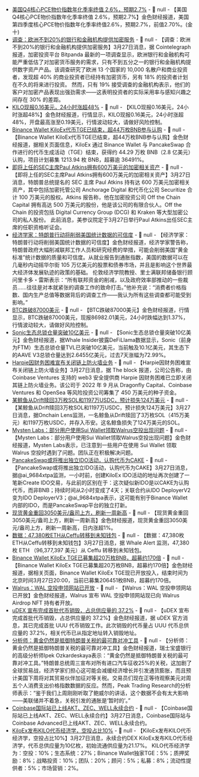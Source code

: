 - [美国Q4核心PCE物价指数年化季率终值 2.6%，预期2.7%]() - 📰 null - 【美国Q4核心PCE物价指数年化季率终值 2.6%，预期2.7%】金色财经报道，美国第四季度核心PCE物价指数年化季率终值2.6%，预期2.7%，前值2.70%。(金十)
- [调查：欧洲不到20%的银行和金融机构提供加密服务]() - 📰 null - 【调查：欧洲不到20%的银行和金融机构提供加密服务】3月27日消息，据 Cointelegraph 报道，加密投资平台 Bitpanda 最新的一项调查显示，欧洲银行和金融机构可能严重低估了对加密货币服务的需求，只有不到五分之一的银行和金融机构提供数字资产产品。该调查研究了欧洲 13 个国家的 10,000 名散户和商业投资者，发现超 40% 的商业投资者已经持有加密货币，另有 18% 的投资者计划在不久的将来进行投资。 
然而，只有 19% 接受调查的金融机构表示，他们的客户对加密产品表现出强劲需求——这表明投资者的实际采用率与感知兴趣之间存在 30% 的差距。
- [KILO现报0.16美元，24小时涨超48%]() - 📰 null - 【KILO现报0.16美元，24小时涨超48%】金色财经报道，行情显示，KILO现报0.16美元，24小时涨超48%，开盘最高涨至0.19美元，行情波动较大，请做好风险控制。
- [Binance Wallet KiloEx代币TGE已结束，超44万枚BNB参与认购]() - 📰 null - 【Binance Wallet KiloEx代币TGE已结束，超44万枚BNB参与认购】金色财经报道，据相关页面信息，KiloEx 通过 Binance Wallet 与 PancakeSwap 合作进行的代币生成活动（TGE）结束，获得约 44.29 万枚 BNB（2.8 亿美元）认购，项目计划募集 1213.94 枚 BNB，超募逾 36491%。
- [即将上任的SEC主席Paul Atkins拥有600万美元的加密相关资产](https://www.coindesk.com/policy/2025/03/26/trump-sec-pick-paul-atkins-crypto-ties-draw-sen-warren-s-ire-ahead-of-confirmation-hearing) - 📰 null - 【即将上任的SEC主席Paul Atkins拥有600万美元的加密相关资产】3月27日消息，特朗普总统提名的 SEC 主席 Paul Atkins 持有达 600 万美元加密相关资产，其中包括加密托管公司 Anchorage Digital 和代币化公司 Securitize 合计 100 万美元的股权。Atkins 报告称，他在加密投资公司 Off the Chain Capital 拥有高达 500 万美元的股份，他是该公司的有限合伙人。Off the Chain 的投资包括 Digital Currency Group (DCG) 和 Kraken 等大型加密公司的私人股份。 
此前消息，美参议院定于3月27日举行Paul Atkins出任SEC主席的任职资格听证会。
- [经济学家：特朗普行动将削弱美国统计数据的可信度]() - 📰 null - 【经济学家：特朗普行动将削弱美国统计数据的可信度】金色财经报道，经济学家警告称，特朗普政府大幅削减联邦工作人员和研究经费的举措，可能会削弱美国“黄金标准”统计数据的质量和可信度。从就业报告到通胀指数，美国的数据可以在几毫秒内动摇华尔街 105 万亿美元的股票和债券市场，并且是影响这个世界最大经济体发展轨迹的政策的基础。 
伦敦经济学院教授、里士满联邦储备银行顾问里卡多・雷斯表示：“所有联邦资金的削减，以及政府效率部推动的一些裁员……往往是对本就紧张的调查工作的致命打击。”他补充说：“消费者价格指数、国内生产总值等数据背后的调查工作——我认为所有这些调查都可能受到影响。”
- [BTC跌破87000美元]() - 📰 null - 【BTC跌破87000美元】金色财经报道，行情显示，BTC跌破87000美元，现报86982.01美元，24小时跌幅达到1.37%，行情波动较大，请做好风险控制。
- [Sonic生态总锁仓量突破10亿美元](https://defillama.com/chain/Sonic?groupBy=cumulative) - 📰 null - 【Sonic生态总锁仓量突破10亿美元】金色财经报道，据Whale Insider披露DeFiLlama数据显示，Sonic（前身为FTM）生态总锁仓量TVL已突破10亿美元，当前触及10.1亿美元，其生态下的AAVE V3总锁仓量达到2.6455亿美元，过去7天涨幅为72.99%。
- [Harpie因财务困难宣布关闭链上防火墙业务]() - 📰 null - 【Harpie因财务困难宣布关闭链上防火墙业务】3月27日消息，据 The block 报道，公司公告称，由 Coinbase Ventures 支持的 web3 安全提供商 Harpie 因财务困难已立即关闭其链上防火墙业务。该公司于 2022 年 9 月从 Dragonfly Capital、Coinbase Ventures 和 OpenSea 等风险投资公司筹集了 450 万美元的种子资金。
- [某鲸鱼从Drift赎回3万枚SOL和1197万USDC，预计损失124万美元]() - 📰 null - 【某鲸鱼从Drift赎回3万枚SOL和1197万USDC，预计损失124万美元】3月27日消息，据Onchain Lens监测，一名鲸鱼从Drift赎回了3万枚SOL（415万美元）和1197万枚USDC，并存入币安。这名鲸鱼损失了124万美元的SOL。
- [Mysten Labs：部分用户使用Sui Wallet领取Walrus空投出现问题](https://x.com/Mysten_Labs/status/1905203838610542999) - 📰 null - 【Mysten Labs：部分用户使用Sui Wallet领取Walrus空投出现问题】金色财经报道，Mysten Labs表示，已注意到一些用户在使用 Sui Wallet 领取 Walrus 空投时遇到了问题。团队正在积极解决问题。
- [PancakeSwap或将推出独立IDO活动，认购代币为CAKE](https://x.com/ai_9684xtpa/status/1905199094039236655) - 📰 null - 【PancakeSwap或将推出独立IDO活动，认购代币为CAKE】3月27日消息，据@ai_9684xtpa监测，一小时前，创建KiloEx IDO活动的地址再次创建了一笔新Create IDO交易，与此前的区别在于：这次疑似新IDO是以CAKE为认购代币，而非BNB；持续时间从2小时变成了4天；关联合约从IDO DeployerV2变为IDO DeployerV3；@ai_9684xtpa表示，这可能有别于Binance Wallet内部的IDO，而是PancakeSwap平台的独立打新。
- [现货黄金重回3050美元/盎司上方，刷新一周新高]() - 📰 null - 【现货黄金重回3050美元/盎司上方，刷新一周新高】金色财经报道，现货黄金重回3050美元/盎司上方，刷新一周新高，日内涨超1%。
- [数据：47,380枚ETH从Ceffu转移到未知钱包]() - 📰 null - 【数据：47,380枚ETH从Ceffu转移到未知钱包】3月27日消息，据 Whale Alert 监测，47,380 枚 ETH （96,377,397 美元）从 Ceffu 转移到未知钱包。
- [Binance Wallet KiloEx TGE已募集超20万枚BNB，超募约170倍]() - 📰 null - 【Binance Wallet KiloEx TGE已募集超20万枚BNB，超募约170倍】金色财经报道，据相关页面，Binance Wallet KiloEx TGE现已开放投入，结束时间为北京时间3月27日20:00，当前已募集206451枚BNB，超募约170倍。
- [Walrus：WAL 空投申领网站已开放](https://claim.walrus.xyz/) - 📰 null - 【Walrus：WAL 空投申领网站已开放】金色财经报道，Walrus 宣布 WAL 空投申领网站现已向 Walrus Airdrop NFT 持有者开放。
- [uDEX 宣布完成首批代币销毁，占总供应量的 37.2%](https://x.com/uDEX_one/status/1905194414408147193) - 📰 null - 【uDEX 宣布完成首批代币销毁，占总供应量的 37.2%】金色财经报道，据 uDEX 官方消息，其已完成首批 UUU 代币销毁工作。此次销毁的代币量占 UUU 代币总供应量的 37.2%，相关代币已从指定地址转入销毁地址。
- [分析师：黄金仍然是抵御特朗普关税的最可靠对冲工具]() - 📰 null - 【分析师：黄金仍然是抵御特朗普关税的最可靠对冲工具】金色财经报道，瑞士宝盛银行的高级分析师Ipek Ozkardeskaya表示：“黄金仍然是抵御特朗普关税的最可靠对冲工具。”特朗普总统周三宣布对所有进口汽车征收25%的关税，这加剧了全球贸易战，经济学家们担心这可能会减缓经济增长并引发通货膨胀，而且预计美国下周将对其贸易伙伴加征对等关税。交易员们现在正等待观察美元对周五个人消费支出价格指数数据的反应。然而，Peak Trading Research的分析师表示：“鉴于我们上周刚刚听取了鲍威尔的讲话，这个数据不会有太大影响——美联储并不着急，关税引发的通胀是‘暂时的’。”
- [Coinbase国际站已上线AKT、ZEC、WELL永续合约]() - 📰 null - 【Coinbase国际站已上线AKT、ZEC、WELL永续合约】3月27日消息，Coinbase国际站与Coinbase Advanced已上线AKT、ZEC、WELL永续合约。
- [KiloEx发布KILO代币经济学，空投占比10%](https://x.com/KiloEx_perp/status/1905191089176547644) - 📰 null - 【KiloEx发布KILO代币经济学，空投占比10%】3月27日消息，永续合约DEX KiloEx发布KILO代币经济学，代币总供应量为10亿枚，初始流通供应量为21.17%。 
KILO代币经济学为：空投：10%；生态系统：27%；Binance Wallet独家TGE：5%；质押奖励：8%；战略投资：10%；团队：20%；顾问：5%；私募：8%；流动性提供者：5%；市场营销：2%。
